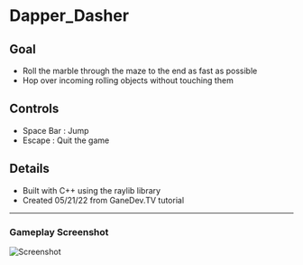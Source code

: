 # Dapper_Dasher

## Goal
- Roll the marble through the maze to the end as fast as possible
- Hop over incoming rolling objects without touching them

## Controls
- Space Bar : Jump
- Escape : Quit the game

## Details 
- Built with C++ using the raylib library
- Created 05/21/22 from GaneDev.TV tutorial

---
### Gameplay Screenshot
![Screenshot](https://raw.githubusercontent.com/TechnoOakGames/Dapper_Dasher/main/Gameplay-Screenshot2.png)
